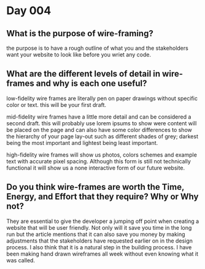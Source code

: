 # Day 004

## What is the purpose of wire-framing?

the purpose is to have a rough outline of what you and the stakeholders want your website to look like before you wriet any code.

## What are the different levels of detail in wire-frames and why is each one useful?

low-fidelity wire frames are literally pen on paper drawings without specific color or text. this will be your first draft.

mid-fidelity wire frames have a little more detail and can be considered a second draft. this will probably use lorem ipsums to show were content will be placed on the page and can also have some color differences to show the hierarchy of your page lay-out such as different shades of grey; darkest being the most important and lightest being least important.

high-fidelity wire frames will show us photos, colors schemes and example text with accurate pixel spacing. Although this form is still not technically functional it will show us a none interactive form of our future website.

## Do you think wire-frames are worth the Time, Energy, and Effort that they require? Why or Why not?

They are essential to give the developer a jumping off point when creating a website that will be user friendly. Not only will it save you time in the long run but the article mentions that it can also save you money by making adjustments that the stakeholders have requested earlier on in the design process. 
    I also think that it is a natural step in the building process. I have been making hand drawn wireframes all week without even knowing what it was called.